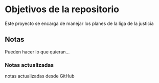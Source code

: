 # Objetivos de la repositorio

Este proyecto se encarga de manejar los planes de la liga de la justicia


## Notas
Pueden hacer lo que quieran...

### Notas actualizadas
notas actualizadas desde GitHub
